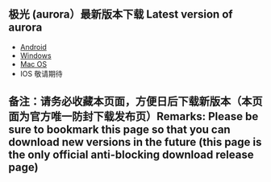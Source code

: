 
## 极光 (aurora）最新版本下载 Latest version of aurora
- <a href="https://github.com/getaurora/download/releases/download/v2.8.0/aurora-v2.8.0S-release-1.apk"> Android </a>
- <a href="https://github.com/getaurora/download/releases/download/v2.8.2/aurora-v2.8.2S-release-1.exe"> Windows </a>
- <a href="https://github.com/getaurora/download/releases/download/v2.8.2/aurora-v2.8.2S-release-1.pkg"> Mac OS </a>
- IOS 敬请期待 

## 备注：请务必收藏本页面，方便日后下载新版本（本页面为官方唯一防封下载发布页）Remarks: Please be sure to bookmark this page so that you can download new versions in the future (this page is the only official anti-blocking download release page)
